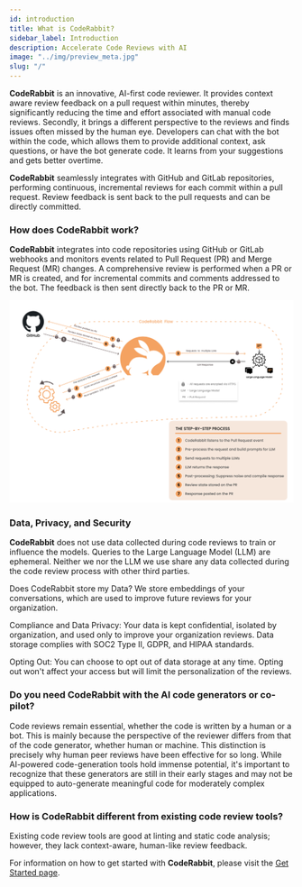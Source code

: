 ```yaml
---
id: introduction
title: What is CodeRabbit?
sidebar_label: Introduction
description: Accelerate Code Reviews with AI
image: "../img/preview_meta.jpg"
slug: "/"
---
```


<head>
 <meta charSet="utf-8" />
  <meta name="title" content="CodeRabbit: AI-powered Code Reviews" />
  <meta name="description" content="Accelerate Code Reviews with AI" />

  <meta property="og:type" content="website" />
  <meta property="og:url" content="https://coderabbit.ai/" />
  <meta property="og:title" content="CodeRabbit: AI-powered Code Reviews" />
  <meta property="og:description" content="Accelerate Code Reviews with AI" />
  <meta property="og:image" content="../img/preview_meta.jpg"/>

  <meta name="twitter:image" content="https://docs.coderabbit.ai/img/preview_meta.jpg"/>
  <meta name="twitter:card" content="summary_large_image" />
  <meta name="twitter:title" content="CodeRabbit: AI-powered Code Reviews" />
  <meta name="twitter:description" content="Accelerate Code Reviews with AI" />
</head>

**CodeRabbit** is an innovative, AI-first code reviewer. It provides context aware review feedback on a pull request within minutes, thereby significantly reducing the time and effort associated with manual code reviews. Secondly, it brings a different perspective to the reviews and finds issues often missed by the human eye. Developers can chat with the bot within the code, which allows them to provide additional context, ask questions, or have the bot generate code. It learns from your suggestions and gets better overtime.

**CodeRabbit** seamlessly integrates with GitHub and GitLab repositories, performing continuous, incremental reviews for each commit within a pull request. Review feedback is sent back to the pull requests and can be directly committed.

### How does CodeRabbit work?

**CodeRabbit** integrates into code repositories using GitHub or GitLab webhooks and monitors events related to Pull Request (PR) and Merge Request (MR) changes. A comprehensive review is performed when a PR or MR is created, and for incremental commits and comments addressed to the bot. The feedback is then sent directly back to the PR or MR.

![](../about/images/CodeRabbitFlow.png)

### Data, Privacy, and Security

**CodeRabbit** does not use data collected during code reviews to train or influence the models. Queries to the Large Language Model (LLM) are ephemeral. Neither we nor the LLM we use share any data collected during the code review process with other third parties.

Does CodeRabbit store my Data? We store embeddings of your conversations, which are used to improve future reviews for your organization.

Compliance and Data Privacy: Your data is kept confidential, isolated by organization, and used only to improve your organization reviews. Data storage complies with SOC2 Type II, GDPR, and HIPAA standards.

Opting Out: You can choose to opt out of data storage at any time. Opting out won't affect your access but will limit the personalization of the reviews.

### Do you need CodeRabbit with the AI code generators or co-pilot?

Code reviews remain essential, whether the code is written by a human or a bot. This is mainly because the perspective of the reviewer differs from that of the code generator, whether human or machine. This distinction is precisely why human peer reviews have been effective for so long. While AI-powered code-generation tools hold immense potential, it's important to recognize that these generators are still in their early stages and may not be equipped to auto-generate meaningful code for moderately complex applications.

### How is CodeRabbit different from existing code review tools?

Existing code review tools are good at linting and static code analysis; however, they lack context-aware, human-like review feedback.

For information on how to get started with **CodeRabbit**, please visit the [Get Started page](./get-started/signup).
